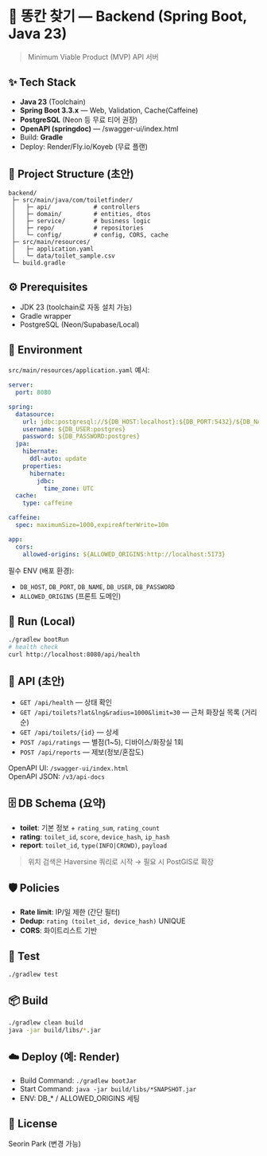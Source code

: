 # 🚽 똥칸 찾기 — Backend (Spring Boot, Java 23)

> Minimum Viable Product (MVP) API 서버

## ✨ Tech Stack
- **Java 23** (Toolchain)
- **Spring Boot 3.3.x** — Web, Validation, Cache(Caffeine)
- **PostgreSQL** (Neon 등 무료 티어 권장)
- **OpenAPI (springdoc)** — /swagger-ui/index.html
- Build: **Gradle**
- Deploy: Render/Fly.io/Koyeb (무료 플랜)

## 📁 Project Structure (초안)
```
backend/
 ├─ src/main/java/com/toiletfinder/
 │   ├─ api/            # controllers
 │   ├─ domain/         # entities, dtos
 │   ├─ service/        # business logic
 │   ├─ repo/           # repositories
 │   └─ config/         # config, CORS, cache
 ├─ src/main/resources/
 │   ├─ application.yaml
 │   └─ data/toilet_sample.csv
 └─ build.gradle
```

## ⚙️ Prerequisites
- JDK 23 (toolchain로 자동 설치 가능)
- Gradle wrapper
- PostgreSQL (Neon/Supabase/Local)

## 🔐 Environment
`src/main/resources/application.yaml` 예시:
```yaml
server:
  port: 8080

spring:
  datasource:
    url: jdbc:postgresql://${DB_HOST:localhost}:${DB_PORT:5432}/${DB_NAME:toilet}
    username: ${DB_USER:postgres}
    password: ${DB_PASSWORD:postgres}
  jpa:
    hibernate:
      ddl-auto: update
    properties:
      hibernate:
        jdbc:
          time_zone: UTC
  cache:
    type: caffeine

caffeine:
  spec: maximumSize=1000,expireAfterWrite=10m

app:
  cors:
    allowed-origins: ${ALLOWED_ORIGINS:http://localhost:5173}
```

필수 ENV (배포 환경):
- `DB_HOST`, `DB_PORT`, `DB_NAME`, `DB_USER`, `DB_PASSWORD`
- `ALLOWED_ORIGINS` (프론트 도메인)

## 🚀 Run (Local)
```bash
./gradlew bootRun
# health check
curl http://localhost:8080/api/health
```

## 🧭 API (초안)
- `GET /api/health` — 상태 확인
- `GET /api/toilets?lat&lng&radius=1000&limit=30` — 근처 화장실 목록 (거리순)
- `GET /api/toilets/{id}` — 상세
- `POST /api/ratings` — 별점(1~5), 디바이스/화장실 1회
- `POST /api/reports` — 제보(정보/혼잡도)

OpenAPI UI: `/swagger-ui/index.html`  
OpenAPI JSON: `/v3/api-docs`

## 🗄️ DB Schema (요약)
- **toilet**: 기본 정보 + `rating_sum`, `rating_count`
- **rating**: `toilet_id`, `score`, `device_hash`, `ip_hash`
- **report**: `toilet_id`, `type(INFO|CROWD)`, `payload`

> 위치 검색은 Haversine 쿼리로 시작 → 필요 시 PostGIS로 확장

## 🛡️ Policies
- **Rate limit**: IP/일 제한 (간단 필터)
- **Dedup**: `rating (toilet_id, device_hash)` UNIQUE
- **CORS**: 화이트리스트 기반

## 🧪 Test
```bash
./gradlew test
```

## 📦 Build
```bash
./gradlew clean build
java -jar build/libs/*.jar
```

## ☁️ Deploy (예: Render)
- Build Command: `./gradlew bootJar`
- Start Command: `java -jar build/libs/*SNAPSHOT.jar`
- ENV: DB_* / ALLOWED_ORIGINS 세팅

## 📝 License
Seorin Park (변경 가능)

